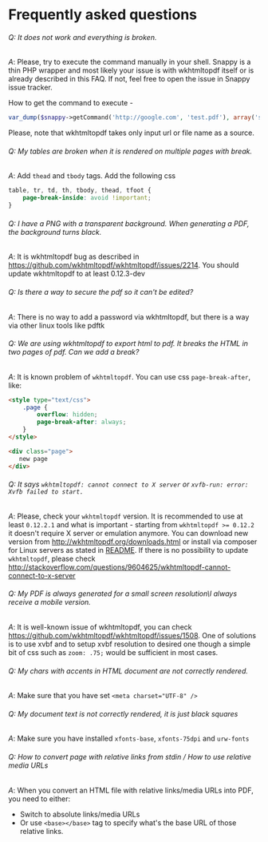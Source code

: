 # Frequently asked questions

###### *Q*: It does not work and everything is broken.

*A*: Please, try to execute the command manually in your shell. Snappy is a thin PHP wrapper and most likely your issue is with wkhtmltopdf itself or is already described in this FAQ. If not, feel free to open the issue in Snappy issue tracker.

How to get the command to execute - 

```php
var_dump($snappy->getCommand('http://google.com', 'test.pdf'), array('some' => 'option'));
```

Please, note that wkhtmltopdf takes only input url or file name as a source.


###### *Q*: My tables are broken when it is rendered on multiple pages with break.

*A*: Add ```thead``` and ```tbody``` tags. Add the following css 
```css
table, tr, td, th, tbody, thead, tfoot {
    page-break-inside: avoid !important;
}
```


###### *Q*: I have a PNG with a transparent background. When generating a PDF, the background turns black.

*A*: It is wkhtmltopdf bug as described in https://github.com/wkhtmltopdf/wkhtmltopdf/issues/2214. You should update wkhtmltopdf to at least 0.12.3-dev


###### *Q*: Is there a way to secure the pdf so it can't be edited?

*A*:  There is no way to add a password via wkhtmltopdf, but there is a way via other linux tools like pdftk


###### *Q*: We are using wkhtmltopdf to export html to pdf. It breaks the HTML in two pages of pdf. Can we add a break?

*A*: It is known problem of `wkhtmltopdf`. You can use css `page-break-after`, like:
```html
<style type="text/css">
    .page {
        overflow: hidden;
        page-break-after: always;
    }
</style>

<div class="page">
   new page
</div>
```


###### *Q*: It says `wkhtmltopdf: cannot connect to X server` or `xvfb-run: error: Xvfb failed to start.`

*A*: Please, check your `wkhtmltopdf` version. It is recommended to use at least `0.12.2.1` and what is important - starting from `wkhtmltopdf >= 0.12.2` it doesn't require X server or emulation anymore. You can download new version from http://wkhtmltopdf.org/downloads.html or install via composer for Linux servers as stated in [README](https://github.com/KnpLabs/snappy#wkhtmltopdf-binary-as-composer-dependencies). If there is no possibility to update `wkhtmltopdf`, please check http://stackoverflow.com/questions/9604625/wkhtmltopdf-cannot-connect-to-x-server


###### *Q*: My PDF is always generated for a small screen resolution\I always receive a mobile version.

*A*: It is well-known issue of wkhtmltopdf, you can check https://github.com/wkhtmltopdf/wkhtmltopdf/issues/1508. One of solutions is to use xvbf and to setup xvbf resolution to desired one though a simple bit of css such as `zoom: .75;` would be sufficient in most cases.

###### *Q*: My chars with accents in HTML document are not correctly rendered.

*A*: Make sure that you have set `<meta charset="UTF-8" />`

###### *Q*: My document text is not correctly rendered, it is just black squares

*A*: Make sure you have installed `xfonts-base`, `xfonts-75dpi` and `urw-fonts`

###### *Q*: How to convert page with relative links from stdin / How to use relative media URLs

*A*: When you convert an HTML file with relative links/media URLs into PDF, you need to either:
* Switch to absolute links/media URLs
* Or use `<base></base>` tag to specify what's the base URL of those relative links.

